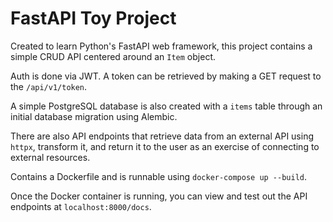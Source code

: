 # FastAPI Toy Project

Created to learn Python's FastAPI web framework, this project contains a simple CRUD API centered around an `Item` object.

Auth is done via JWT. A token can be retrieved by making a GET request to the `/api/v1/token`.

A simple PostgreSQL database is also created with a `items` table through an initial database migration using Alembic.

There are also API endpoints that retrieve data from an external API using `httpx`, transform it, and return it to the user as an exercise of connecting to external resources.

Contains a Dockerfile and is runnable using `docker-compose up --build`.

Once the Docker container is running, you can view and test out the API endpoints at `localhost:8000/docs`.

